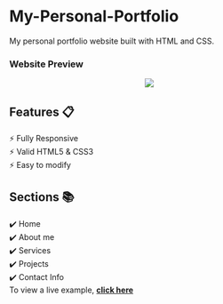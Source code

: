 # My-Personal-Portfolio
My personal portfolio website built with HTML and CSS.

### Website Preview
<p align="center"> 
  <kbd>
    <a href="https://alimoustafa2000.github.io/My-Personal-Portfolio/" target="_blank"><img src="Website Preview.jpg">
  </a>
  </kbd>
</p>

## Features 📋
⚡️ Fully Responsive\
⚡️ Valid HTML5 & CSS3\
⚡️ Easy to modify

## Sections 📚
✔️ Home\
✔️ About me\
✔️ Services\
✔️ Projects\
✔️ Contact Info\
To view a live example, **[click here](https://alimoustafa2000.github.io/My-Personal-Portfolio/)**
